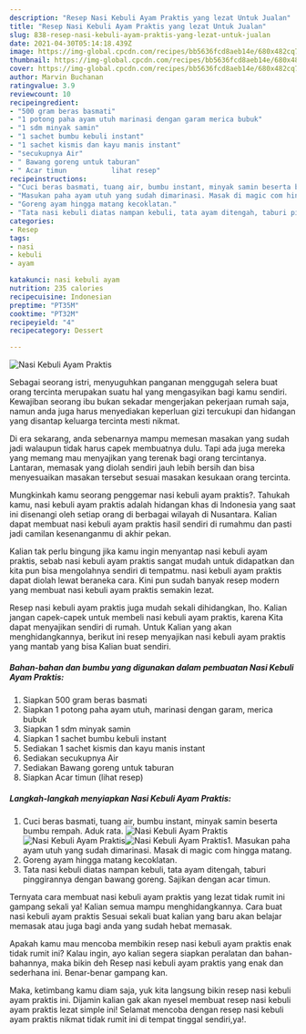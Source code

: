 ```yaml
---
description: "Resep Nasi Kebuli Ayam Praktis yang lezat Untuk Jualan"
title: "Resep Nasi Kebuli Ayam Praktis yang lezat Untuk Jualan"
slug: 838-resep-nasi-kebuli-ayam-praktis-yang-lezat-untuk-jualan
date: 2021-04-30T05:14:18.439Z
image: https://img-global.cpcdn.com/recipes/bb5636fcd8aeb14e/680x482cq70/nasi-kebuli-ayam-praktis-foto-resep-utama.jpg
thumbnail: https://img-global.cpcdn.com/recipes/bb5636fcd8aeb14e/680x482cq70/nasi-kebuli-ayam-praktis-foto-resep-utama.jpg
cover: https://img-global.cpcdn.com/recipes/bb5636fcd8aeb14e/680x482cq70/nasi-kebuli-ayam-praktis-foto-resep-utama.jpg
author: Marvin Buchanan
ratingvalue: 3.9
reviewcount: 10
recipeingredient:
- "500 gram beras basmati"
- "1 potong paha ayam utuh marinasi dengan garam merica bubuk"
- "1 sdm minyak samin"
- "1 sachet bumbu kebuli instant"
- "1 sachet kismis dan kayu manis instant"
- "secukupnya Air"
- " Bawang goreng untuk taburan"
- " Acar timun           lihat resep"
recipeinstructions:
- "Cuci beras basmati, tuang air, bumbu instant, minyak samin beserta bumbu rempah. Aduk rata."
- "Masukan paha ayam utuh yang sudah dimarinasi. Masak di magic com hingga matang."
- "Goreng ayam hingga matang kecoklatan."
- "Tata nasi kebuli diatas nampan kebuli, tata ayam ditengah, taburi pinggirannya dengan bawang goreng. Sajikan dengan acar timun."
categories:
- Resep
tags:
- nasi
- kebuli
- ayam

katakunci: nasi kebuli ayam 
nutrition: 235 calories
recipecuisine: Indonesian
preptime: "PT35M"
cooktime: "PT32M"
recipeyield: "4"
recipecategory: Dessert

---
```



![Nasi Kebuli Ayam Praktis](https://img-global.cpcdn.com/recipes/bb5636fcd8aeb14e/680x482cq70/nasi-kebuli-ayam-praktis-foto-resep-utama.jpg)

Sebagai seorang istri, menyuguhkan panganan menggugah selera buat orang tercinta merupakan suatu hal yang mengasyikan bagi kamu sendiri. Kewajiban seorang ibu bukan sekadar mengerjakan pekerjaan rumah saja, namun anda juga harus menyediakan keperluan gizi tercukupi dan hidangan yang disantap keluarga tercinta mesti nikmat.

Di era  sekarang, anda sebenarnya mampu memesan masakan yang sudah jadi walaupun tidak harus capek membuatnya dulu. Tapi ada juga mereka yang memang mau menyajikan yang terenak bagi orang tercintanya. Lantaran, memasak yang diolah sendiri jauh lebih bersih dan bisa menyesuaikan masakan tersebut sesuai masakan kesukaan orang tercinta. 



Mungkinkah kamu seorang penggemar nasi kebuli ayam praktis?. Tahukah kamu, nasi kebuli ayam praktis adalah hidangan khas di Indonesia yang saat ini disenangi oleh setiap orang di berbagai wilayah di Nusantara. Kalian dapat membuat nasi kebuli ayam praktis hasil sendiri di rumahmu dan pasti jadi camilan kesenanganmu di akhir pekan.

Kalian tak perlu bingung jika kamu ingin menyantap nasi kebuli ayam praktis, sebab nasi kebuli ayam praktis sangat mudah untuk didapatkan dan kita pun bisa mengolahnya sendiri di tempatmu. nasi kebuli ayam praktis dapat diolah lewat beraneka cara. Kini pun sudah banyak resep modern yang membuat nasi kebuli ayam praktis semakin lezat.

Resep nasi kebuli ayam praktis juga mudah sekali dihidangkan, lho. Kalian jangan capek-capek untuk membeli nasi kebuli ayam praktis, karena Kita dapat menyajikan sendiri di rumah. Untuk Kalian yang akan menghidangkannya, berikut ini resep menyajikan nasi kebuli ayam praktis yang mantab yang bisa Kalian buat sendiri.

<!--inarticleads1-->

##### Bahan-bahan dan bumbu yang digunakan dalam pembuatan Nasi Kebuli Ayam Praktis:

1. Siapkan 500 gram beras basmati
1. Siapkan 1 potong paha ayam utuh, marinasi dengan garam, merica bubuk
1. Siapkan 1 sdm minyak samin
1. Siapkan 1 sachet bumbu kebuli instant
1. Sediakan 1 sachet kismis dan kayu manis instant
1. Sediakan secukupnya Air
1. Sediakan  Bawang goreng untuk taburan
1. Siapkan  Acar timun           (lihat resep)




<!--inarticleads2-->

##### Langkah-langkah menyiapkan Nasi Kebuli Ayam Praktis:

1. Cuci beras basmati, tuang air, bumbu instant, minyak samin beserta bumbu rempah. Aduk rata.
<img src="https://img-global.cpcdn.com/steps/d899204b9576cd46/160x128cq70/nasi-kebuli-ayam-praktis-langkah-memasak-1-foto.jpg" alt="Nasi Kebuli Ayam Praktis"><img src="https://img-global.cpcdn.com/steps/a8bb6cbe1aa713cd/160x128cq70/nasi-kebuli-ayam-praktis-langkah-memasak-1-foto.jpg" alt="Nasi Kebuli Ayam Praktis"><img src="https://img-global.cpcdn.com/steps/e24f8c72661f5bcf/160x128cq70/nasi-kebuli-ayam-praktis-langkah-memasak-1-foto.jpg" alt="Nasi Kebuli Ayam Praktis">1. Masukan paha ayam utuh yang sudah dimarinasi. Masak di magic com hingga matang.
1. Goreng ayam hingga matang kecoklatan.
1. Tata nasi kebuli diatas nampan kebuli, tata ayam ditengah, taburi pinggirannya dengan bawang goreng. Sajikan dengan acar timun.




Ternyata cara membuat nasi kebuli ayam praktis yang lezat tidak rumit ini gampang sekali ya! Kalian semua mampu menghidangkannya. Cara buat nasi kebuli ayam praktis Sesuai sekali buat kalian yang baru akan belajar memasak atau juga bagi anda yang sudah hebat memasak.

Apakah kamu mau mencoba membikin resep nasi kebuli ayam praktis enak tidak rumit ini? Kalau ingin, ayo kalian segera siapkan peralatan dan bahan-bahannya, maka bikin deh Resep nasi kebuli ayam praktis yang enak dan sederhana ini. Benar-benar gampang kan. 

Maka, ketimbang kamu diam saja, yuk kita langsung bikin resep nasi kebuli ayam praktis ini. Dijamin kalian gak akan nyesel membuat resep nasi kebuli ayam praktis lezat simple ini! Selamat mencoba dengan resep nasi kebuli ayam praktis nikmat tidak rumit ini di tempat tinggal sendiri,ya!.

